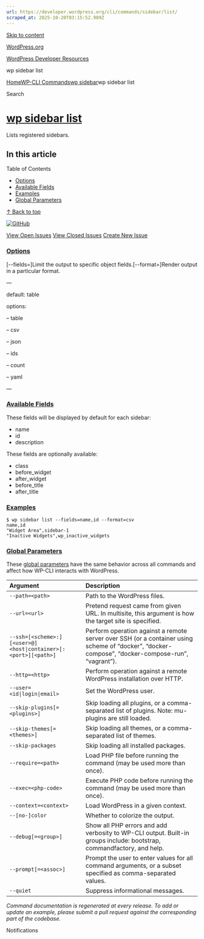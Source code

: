 ```yaml
---
url: https://developer.wordpress.org/cli/commands/sidebar/list/
scraped_at: 2025-10-20T03:15:52.909Z
---
```


[Skip to content](https://developer.wordpress.org/cli/commands/sidebar/list/#wp--skip-link--target)

[WordPress.org](https://wordpress.org/)

[WordPress Developer Resources](https://developer.wordpress.org/)

wp sidebar list


[Home](https://developer.wordpress.org/)[WP-CLI Commands](https://developer.wordpress.org/cli/commands/)[wp sidebar](https://developer.wordpress.org/cli/commands/sidebar/)wp sidebar list

Search

# [wp sidebar list](https://developer.wordpress.org/cli/commands/sidebar/list/)

Lists registered sidebars.

## In this article

Table of Contents

- [Options](https://developer.wordpress.org/cli/commands/sidebar/list/#options)
- [Available Fields](https://developer.wordpress.org/cli/commands/sidebar/list/#available-fields)
- [Examples](https://developer.wordpress.org/cli/commands/sidebar/list/#examples)
- [Global Parameters](https://developer.wordpress.org/cli/commands/sidebar/list/#global-parameters)

[↑ Back to top](https://developer.wordpress.org/cli/commands/sidebar/list/#wp--skip-link--target)

[![GitHub](https://make.wordpress.org/cli/wp-content/plugins/wporg-cli/assets/images/github-mark.svg)](https://github.com/wp-cli/widget-command)

[View Open Issues](https://github.com/login?return_to=%2Fissues%3Fq%3Dlabel%3Acommand%3Asidebar-list+sort%3Aupdated-desc+org%3Awp-cli+is%3Aopen) [View Closed Issues](https://github.com/login?return_to=%2Fissues%3Fq%3Dlabel%3Acommand%3Asidebar-list+sort%3Aupdated-desc+org%3Awp-cli+is%3Aclosed) [Create New Issue](https://github.com/wp-cli/widget-command/issues/new)

### [Options](https://developer.wordpress.org/cli/commands/sidebar/list/\#options)

\[--fields=<fields>\]Limit the output to specific object fields.\[--format=<format>\]Render output in a particular format.

—

default: table

options:

– table

– csv

– json

– ids

– count

– yaml

—

### [Available Fields](https://developer.wordpress.org/cli/commands/sidebar/list/\#available-fields)

These fields will be displayed by default for each sidebar:

- name
- id
- description

These fields are optionally available:

- class
- before\_widget
- after\_widget
- before\_title
- after\_title

### [Examples](https://developer.wordpress.org/cli/commands/sidebar/list/\#examples)

```
$ wp sidebar list --fields=name,id --format=csv
name,id
"Widget Area",sidebar-1
"Inactive Widgets",wp_inactive_widgets

```

### [Global Parameters](https://developer.wordpress.org/cli/commands/sidebar/list/\#global-parameters)

These [global parameters](https://make.wordpress.org/cli/handbook/config/) have the same behavior across all commands and affect how WP-CLI interacts with WordPress.

| **Argument** | **Description** |
| :-- | :-- |
| `--path=<path>` | Path to the WordPress files. |
| `--url=<url>` | Pretend request came from given URL. In multisite, this argument is how the target site is specified. |
| `--ssh=[<scheme>:][<user>@]<host\|container>[:<port>][<path>]` | Perform operation against a remote server over SSH (or a container using scheme of “docker”, “docker-compose”, “docker-compose-run”, “vagrant”). |
| `--http=<http>` | Perform operation against a remote WordPress installation over HTTP. |
| `--user=<id\|login\|email>` | Set the WordPress user. |
| `--skip-plugins[=<plugins>]` | Skip loading all plugins, or a comma-separated list of plugins. Note: mu-plugins are still loaded. |
| `--skip-themes[=<themes>]` | Skip loading all themes, or a comma-separated list of themes. |
| `--skip-packages` | Skip loading all installed packages. |
| `--require=<path>` | Load PHP file before running the command (may be used more than once). |
| `--exec=<php-code>` | Execute PHP code before running the command (may be used more than once). |
| `--context=<context>` | Load WordPress in a given context. |
| `--[no-]color` | Whether to colorize the output. |
| `--debug[=<group>]` | Show all PHP errors and add verbosity to WP-CLI output. Built-in groups include: bootstrap, commandfactory, and help. |
| `--prompt[=<assoc>]` | Prompt the user to enter values for all command arguments, or a subset specified as comma-separated values. |
| `--quiet` | Suppress informational messages. |

_Command documentation is regenerated at every release. To add or update an example, please submit a pull request against the corresponding part of the codebase._

Notifications